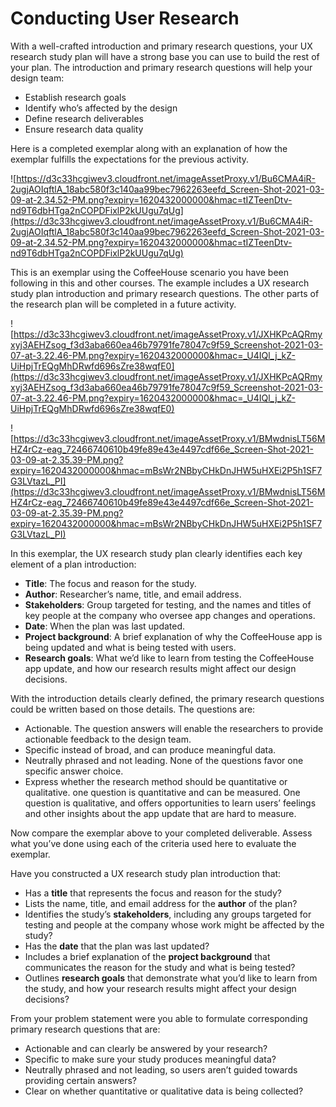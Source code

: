 # Conducting User Research

With a well-crafted introduction and primary research questions, your UX research study plan will have a strong base you can use to build the rest of your plan. The introduction and primary research questions will help your design team:

- Establish research goals
- Identify who’s affected by the design
- Define research deliverables
- Ensure research data quality

Here is a completed exemplar along with an explanation of how the exemplar fulfills the expectations for the previous activity.

![https://d3c33hcgiwev3.cloudfront.net/imageAssetProxy.v1/Bu6CMA4iR-2ugjAOIqftlA_18abc580f3c140aa99bec7962263eefd_Screen-Shot-2021-03-09-at-2.34.52-PM.png?expiry=1620432000000&hmac=tIZTeenDtv-nd9T6dbHTga2nCOPDFixlP2kUUgu7qUg](https://d3c33hcgiwev3.cloudfront.net/imageAssetProxy.v1/Bu6CMA4iR-2ugjAOIqftlA_18abc580f3c140aa99bec7962263eefd_Screen-Shot-2021-03-09-at-2.34.52-PM.png?expiry=1620432000000&hmac=tIZTeenDtv-nd9T6dbHTga2nCOPDFixlP2kUUgu7qUg)

This is an exemplar using the CoffeeHouse scenario you have been following in this and other courses. The example includes a UX research study plan introduction and primary research questions. The other parts of the research plan will be completed in a future activity.

![https://d3c33hcgiwev3.cloudfront.net/imageAssetProxy.v1/JXHKPcAQRmyxyj3AEHZsog_f3d3aba660ea46b79791fe78047c9f59_Screenshot-2021-03-07-at-3.22.46-PM.png?expiry=1620432000000&hmac=_U4IQl_j_kZ-UiHpjTrEQgMhDRwfd696sZre38wqfE0](https://d3c33hcgiwev3.cloudfront.net/imageAssetProxy.v1/JXHKPcAQRmyxyj3AEHZsog_f3d3aba660ea46b79791fe78047c9f59_Screenshot-2021-03-07-at-3.22.46-PM.png?expiry=1620432000000&hmac=_U4IQl_j_kZ-UiHpjTrEQgMhDRwfd696sZre38wqfE0)

![https://d3c33hcgiwev3.cloudfront.net/imageAssetProxy.v1/BMwdnisLT56MHZ4rCz-eag_72466740610b49fe89e43e4497cdf66e_Screen-Shot-2021-03-09-at-2.35.39-PM.png?expiry=1620432000000&hmac=mBsWr2NBbyCHkDnJHW5uHXEi2P5h1SF7G3LVtazL_PI](https://d3c33hcgiwev3.cloudfront.net/imageAssetProxy.v1/BMwdnisLT56MHZ4rCz-eag_72466740610b49fe89e43e4497cdf66e_Screen-Shot-2021-03-09-at-2.35.39-PM.png?expiry=1620432000000&hmac=mBsWr2NBbyCHkDnJHW5uHXEi2P5h1SF7G3LVtazL_PI)

In this exemplar, the UX research study plan clearly identifies each key element of a plan introduction:

- **Title**: The focus and reason for the study.
- **Author**: Researcher’s name, title, and email address.
- **Stakeholders**: Group targeted for testing, and the names and titles of key people at the company who oversee app changes and operations.
- **Date**: When the plan was last updated.
- **Project background**: A brief explanation of why the CoffeeHouse app is being updated and what is being tested with users.
- **Research goals**: What we’d like to learn from testing the CoffeeHouse app update, and how our research results might affect our design decisions.

With the introduction details clearly defined, the primary research questions could be written based on those details. The questions are:

- Actionable. The question answers will enable the researchers to provide actionable feedback to the design team.
- Specific instead of broad, and can produce meaningful data.
- Neutrally phrased and not leading. None of the questions favor one specific answer choice.
- Express whether the research method should be quantitative or qualitative. one question is quantitative and can be measured. One question is qualitative, and offers opportunities to learn users’ feelings and other insights about the app update that are hard to measure.

Now compare the exemplar above to your completed deliverable. Assess what you’ve done using each of the criteria used here to evaluate the exemplar.

Have you constructed a UX research study plan introduction that:

- Has a **title** that represents the focus and reason for the study?
- Lists the name, title, and email address for the **author** of the plan?
- Identifies the study’s **stakeholders**, including any groups targeted for testing and people at the company whose work might be affected by the study?
- Has the **date** that the plan was last updated?
- Includes a brief explanation of the **project background** that communicates the reason for the study and what is being tested?
- Outlines **research goals** that demonstrate what you’d like to learn from the study, and how your research results might affect your design decisions?

From your problem statement were you able to formulate corresponding primary research questions that are:

- Actionable and can clearly be answered by your research?
- Specific to make sure your study produces meaningful data?
- Neutrally phrased and not leading, so users aren’t guided towards providing certain answers?
- Clear on whether quantitative or qualitative data is being collected?